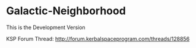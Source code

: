 # Galactic-Neighborhood

This is the Development Version

KSP Forum Thread: http://forum.kerbalspaceprogram.com/threads/128856
